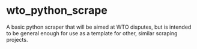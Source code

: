 wto_python_scrape
=================

A basic python scraper that will be aimed at WTO disputes, but is intended to be general enough for use as a template for other, similar scraping projects.
